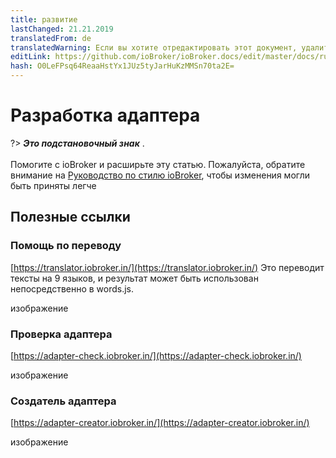 ```yaml
---
title: развитие
lastChanged: 21.21.2019
translatedFrom: de
translatedWarning: Если вы хотите отредактировать этот документ, удалите поле «translationFrom», в противном случае этот документ будет снова автоматически переведен
editLink: https://github.com/ioBroker/ioBroker.docs/edit/master/docs/ru/dev/README.md
hash: O0LeFPsq64ReaaHstYx1JUz5tyJarHuKzMMSn70ta2E=
---
```

# Разработка адаптера
?> ***Это подстановочный знак*** . <br><br> Помогите с ioBroker и расширьте эту статью. Пожалуйста, обратите внимание на [Руководство по стилю ioBroker](community/styleguidedoc), чтобы изменения могли быть приняты легче

## Полезные ссылки
### Помощь по переводу
[https://translator.iobroker.in/](https://translator.iobroker.in/) Это переводит тексты на 9 языков, и результат может быть использован непосредственно в words.js.

изображение

### Проверка адаптера
[https://adapter-check.iobroker.in/](https://adapter-check.iobroker.in/)

изображение

### Создатель адаптера
[https://adapter-creator.iobroker.in/](https://adapter-creator.iobroker.in/)

изображение